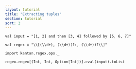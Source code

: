 ```yaml
---
layout: tutorial
title: "Extracting tuples"
section: tutorial
sort: 2
---
```


```tut
val input = "[1, 2] and then [3, 4] followed by [5, 6, 7]"
```

```tut:silent
val regex = "\\[(\\d+), (\\d+)(?:, (\\d+))?\\]"
```

```tut:silent
import kantan.regex.ops._
```

```tut
regex.regex[(Int, Int, Option[Int])].eval(input).toList
```
